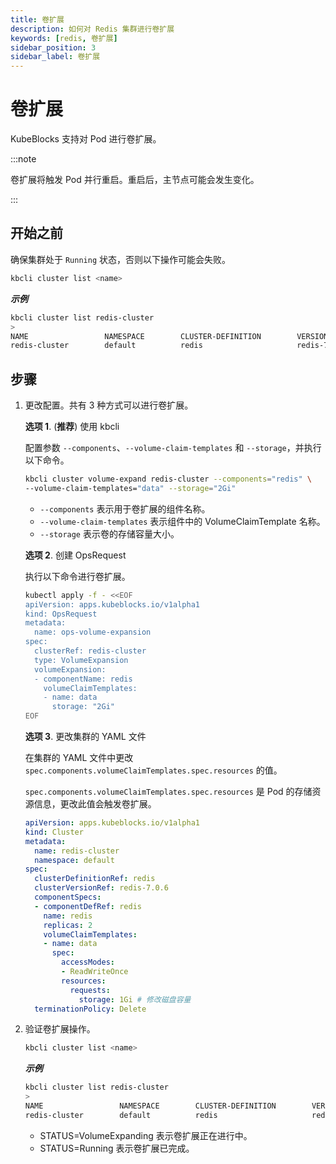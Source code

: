 ```yaml
---
title: 卷扩展
description: 如何对 Redis 集群进行卷扩展
keywords: [redis, 卷扩展]
sidebar_position: 3
sidebar_label: 卷扩展
---
```


# 卷扩展

KubeBlocks 支持对 Pod 进行卷扩展。

:::note

卷扩展将触发 Pod 并行重启。重启后，主节点可能会发生变化。

:::

## 开始之前

确保集群处于 `Running` 状态，否则以下操作可能会失败。 

```bash
kbcli cluster list <name>
```

***示例***

```bash
kbcli cluster list redis-cluster
>
NAME                 NAMESPACE        CLUSTER-DEFINITION        VERSION                TERMINATION-POLICY        STATUS         CREATED-TIME
redis-cluster        default          redis                     redis-7.0.6            Delete                    Running        Apr 10,2023 19:00 UTC+0800
```

## 步骤

1. 更改配置。共有 3 种方式可以进行卷扩展。

   **选项 1**. (**推荐**) 使用 kbcli

   配置参数 `--components`、`--volume-claim-templates` 和 `--storage`，并执行以下命令。

   ```bash
   kbcli cluster volume-expand redis-cluster --components="redis" \
   --volume-claim-templates="data" --storage="2Gi"
   ```

   - `--components` 表示用于卷扩展的组件名称。
   - `--volume-claim-templates` 表示组件中的 VolumeClaimTemplate 名称。
   - `--storage` 表示卷的存储容量大小。

   **选项 2**. 创建 OpsRequest

   执行以下命令进行卷扩展。

   ```bash
   kubectl apply -f - <<EOF
   apiVersion: apps.kubeblocks.io/v1alpha1
   kind: OpsRequest
   metadata:
     name: ops-volume-expansion
   spec:
     clusterRef: redis-cluster
     type: VolumeExpansion
     volumeExpansion:
     - componentName: redis
       volumeClaimTemplates:
       - name: data
         storage: "2Gi"
   EOF
   ```

   **选项 3**. 更改集群的 YAML 文件

   在集群的 YAML 文件中更改 `spec.components.volumeClaimTemplates.spec.resources` 的值。

   `spec.components.volumeClaimTemplates.spec.resources` 是 Pod 的存储资源信息，更改此值会触发卷扩展。

   ```yaml
   apiVersion: apps.kubeblocks.io/v1alpha1
   kind: Cluster
   metadata:
     name: redis-cluster
     namespace: default
   spec:
     clusterDefinitionRef: redis
     clusterVersionRef: redis-7.0.6
     componentSpecs:
     - componentDefRef: redis
       name: redis
       replicas: 2
       volumeClaimTemplates:
       - name: data
         spec:
           accessModes:
           - ReadWriteOnce
           resources:
             requests:
               storage: 1Gi # 修改磁盘容量
     terminationPolicy: Delete
   ```

2. 验证卷扩展操作。

   ```bash
   kbcli cluster list <name>
   ```

   ***示例***

   ```bash
   kbcli cluster list redis-cluster
   >
   NAME                 NAMESPACE        CLUSTER-DEFINITION        VERSION                  TERMINATION-POLICY        STATUS                 CREATED-TIME
   redis-cluster        default          redis                     redis-7.0.6              Delete                    VolumeExpanding        Apr 10,2023 16:27 UTC+0800
   ```

   - STATUS=VolumeExpanding 表示卷扩展正在进行中。
   - STATUS=Running 表示卷扩展已完成。
